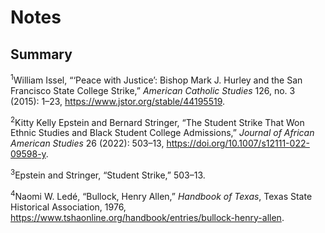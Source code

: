 # Notes

## Summary

<a name="1"></a><sup>1</sup>William Issel, “‘Peace with Justice’: Bishop Mark J. Hurley and the San Francisco State College Strike,” *American Catholic Studies* 126, no. 3 (2015): 1–23, https://www.jstor.org/stable/44195519.

<a name="2"></a><sup>2</sup>Kitty Kelly Epstein and Bernard Stringer, “The Student Strike That Won Ethnic Studies and Black Student College Admissions,” *Journal of African American Studies* 26 (2022): 503–13, https://doi.org/10.1007/s12111-022-09598-y.

<a name ="3"></a><sup>3</sup>Epstein and Stringer, “Student Strike,” 503–13.

<a name ="4"></a><sup>4</sup>Naomi W. Ledé, “Bullock, Henry Allen,” *Handbook of Texas*, Texas State Historical Association, 1976, https://www.tshaonline.org/handbook/entries/bullock-henry-allen.
